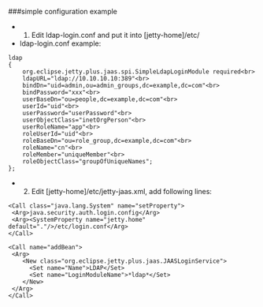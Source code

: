 ###simple configuration example

* 1. Edit ldap-login.conf and put it into [jetty-home]/etc/
* ldap-login.conf example:
```
ldap
{
    org.eclipse.jetty.plus.jaas.spi.SimpleLdapLoginModule required<br>
    ldapURL="ldap://10.10.10.10:389"<br>
    bindDn="uid=admin,ou=admin_groups,dc=example,dc=com"<br>
    bindPassword="xxx"<br>
    userBaseDn="ou=people,dc=example,dc=com"<br>
    userId="uid"<br>
    userPassword="userPassword"<br>
    userObjectClass="inetOrgPerson"<br>
    userRoleName="app"<br>
    roleUserId="uid"<br>
    roleBaseDn="ou=role_group,dc=example,dc=com"<br>
    roleName="cn"<br>
    roleMember="uniqueMember"<br>
    roleObjectClass="groupOfUniqueNames";
};
```
* 2. Edit [jetty-home]/etc/jetty-jaas.xml, add following lines:
```
<Call class="java.lang.System" name="setProperty">
 <Arg>java.security.auth.login.config</Arg>
 <Arg><SystemProperty name="jetty.home" default="."/>/etc/login.conf</Arg>
</Call>
    
<Call name="addBean">
 <Arg>
    <New class="org.eclipse.jetty.plus.jaas.JAASLoginService">
      <Set name="Name">LDAP</Set>
      <Set name="LoginModuleName">*ldap*</Set>
    </New>
 </Arg>
</Call>
```

